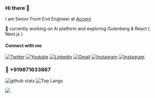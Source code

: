 ### Hi there 👋

I am Senior Front End Engineer at <a href="https://accern.com" target="_blank">Accern</a>

<div>🌱 currently working on Ai platform and exploring Gutenberg & React ( Next.js ) </div>

<h4>Connect with me</h4>
<p> 
  <a href="https://twitter.com/vkd_linkin" target="_blank"><img alt="Twitter" src="https://img.shields.io/badge/twitter-%231DA1F2.svg?&style=for-the-badge&logo=twitter&logoColor=white" /></a>
  <a href="https://www.youtube.com/VKD007" target="_blank"><img alt="Youtube" src="https://img.shields.io/badge/youtube-FF0000.svg?&style=for-the-badge&logo=youtube&logoColor=white" /></a>
<a href="https://www.linkedin.com/in/vkd" target="_blank"><img alt="LinkedIn" src="https://img.shields.io/badge/linkedin-%230077B5.svg?&style=for-the-badge&logo=linkedin&logoColor=white" /></a>
<a href="mailto:vipinkumard365@gmail.com" target="_blank"><img alt="Gmail" src="https://img.shields.io/badge/Gmail-D14836?style=for-the-badge&logo=gmail&logoColor=white" /></a>
<a href="https://www.instagram.com/nicestrudeguy" target="_blank"><img alt="Instagram" src="https://img.shields.io/badge/Instagram-E4405F?style=for-the-badge&logo=instagram&logoColor=white" /></a>
<a href="https://wa.me/9871633867" title="click to open whatsapp chat"><img alt="Instagram" src="https://img.shields.io/badge/WhatsApp-25D366?style=for-the-badge&logo=whatsapp&logoColor=white" /></a>
<h3>📱 +919871633867</h3>
	
	
</p>

![github stats](https://github-readme-stats.vercel.app/api?username=nicestrudeguy&show_icons=true&count_private=true&theme=tokyonight&bg_color=ffffff00&hide_border=true)
![Top Langs](https://github-readme-stats.vercel.app/api/top-langs/?username=nicestrudeguy&layout=compact&theme=tokyonight&bg_color=ffffff00&hide_border=true)

<!--
**NicestRudeGuy/NicestRudeGuy** is a ✨ _special_ ✨ repository because its `README.md` (this file) appears on your GitHub profile.

Here are some ideas to get you started:

- 🔭 I’m currently working on ...
- 🌱 I’m currently learning ...
- 👯 I’m looking to collaborate on ...
- 🤔 I’m looking for help with ...
- 💬 Ask me about ...
- 📫 How to reach me: ...
- 😄 Pronouns: ...
- ⚡ Fun fact: ...
-->
![](https://komarev.com/ghpvc/?username=nicestrudeguy)
